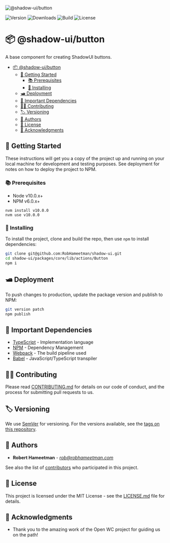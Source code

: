 ![@shadow-ui/button][logo]

![Version](https://img.shields.io/npm/v/@shadow-ui/button)
![Downloads](https://img.shields.io/npm/dt/@shadow-ui/button)
![Build](https://img.shields.io/bitbucket/pipelines/@shadow-ui/button/master)
![License](https://img.shields.io/npm/l/@shadow-ui/button)

# 📦 @shadow-ui/button

A base component for creating ShadowUI buttons.

- [📦 @shadow-ui/button](#%f0%9f%93%a6-shadow-uibutton)
  - [💼 Getting Started](#%f0%9f%92%bc-getting-started)
    - [📚 Prerequisites](#%f0%9f%93%9a-prerequisites)
    - [📲 Installing](#%f0%9f%93%b2-installing)
  - [🛥 Deployment](#%f0%9f%9b%a5-deployment)
  - [🧾 Important Dependencies](#%f0%9f%a7%be-important-dependencies)
  - [🙌🏼 Contributing](#%f0%9f%99%8c%f0%9f%8f%bc-contributing)
  - [🏷 Versioning](#%f0%9f%8f%b7-versioning)
  - [📜 Authors](#%f0%9f%93%9c-authors)
  - [📄 License](#%f0%9f%93%84-license)
  - [📯 Acknowledgments](#%f0%9f%93%af-acknowledgments)

## 💼 Getting Started

These instructions will get you a copy of the project up and running on your
local machine for development and testing purposes. See deployment for notes on
how to deploy the project to NPM.

### 📚 Prerequisites

- Node v10.0.x+
- NPM v6.0.x+

```
nvm install v10.0.0
nvm use v10.0.0
```

### 📲 Installing

To install the project, clone and build the repo, then use `npm` to install
dependencies:

```bash
git clone git@github.com:RobHameetman/shadow-ui.git
cd shadow-ui/packages/core/lib/actions/Button
npm i
```

## 🛥 Deployment

To push changes to production, update the package version and publish to NPM:

```bash
git version patch
npm publish
```

## 🧾 Important Dependencies

- [TypeScript](https://www.typescriptlang.org/) - Implementation language
- [NPM](https://www.npmjs.com/) - Dependency Management
- [Webpack](https://webpack.js.org/) - The build pipeline used
- [Babel](https://babeljs.io/) - JavaScript/TypeScript transpiler

## 🙌🏼 Contributing

Please read [CONTRIBUTING.md](/CONTRIBUTING.md) for details on our code of
conduct, and the process for submitting pull requests to us.

## 🏷 Versioning

We use [SemVer](http://semver.org/) for versioning. For the versions available,
see the [tags on this repository](https://github.com/RobHameetman/shadow-ui/tags).

## 📜 Authors

- **Robert Hameetman** - _<rob@robhameetman.com>_

See also the list of [contributors](https://github.com/RobHameetman/shadow-ui/graphs/contributors)
who participated in this project.

## 📄 License

This project is licensed under the MIT License - see the [LICENSE.md](LICENSE.md)
file for details.

## 📯 Acknowledgments

- Thank you to the amazing work of the Open WC project for guiding us on the path!

[logo]: /.bitbucket/logo.png "@shadow-ui/button"
